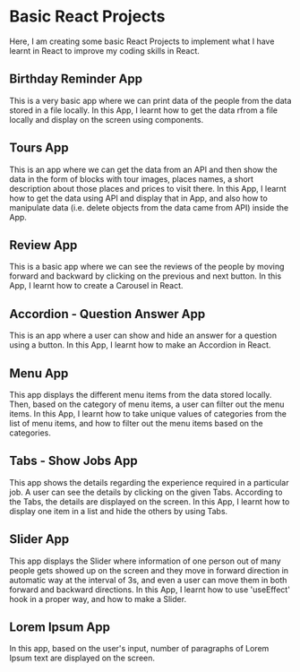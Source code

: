 # Basic React Projects

Here, I am creating some basic React Projects to implement what I have learnt in React to improve my coding skills in React.


## Birthday Reminder App
This is a very basic app where we can print data of the people from the data stored in a file locally.
In this App, I learnt how to get the data rfrom a file locally and display on the screen using components.


## Tours App
This is an app where we can get the data from an API and then show the data in the form of blocks with tour images, places names, a short description about those places and prices to visit there.
In this App, I learnt how to get the data using API and display that in App, and also how to manipulate data (i.e. delete objects from the data came from API) inside the App.


## Review App
This is a basic app where we can see the reviews of the people by moving forward and backward by clicking on the previous and next button.
In this App, I learnt how to create a Carousel in React.


## Accordion - Question Answer App
This is an app where a user can show and hide an answer for a question using a button.
In this App, I learnt how to make an Accordion in React.


## Menu App
This app displays the different menu items from the data stored locally. Then, based on the category of menu items, a user can filter out the menu items.
In this App, I learnt how to take unique values of categories from the list of menu items, and how to filter out the menu items based on the categories.


## Tabs - Show Jobs App
This app shows the details regarding the experience required in a particular job. A user can see the details by clicking on the given Tabs. According to the Tabs, the details are displayed on the screen.
In this App, I learnt how to display one item in a list and hide the others by using Tabs.


## Slider App
This app displays the Slider where information of one person out of many people gets showed up on the screen and they move in forward direction in automatic way at the interval of 3s, and even a user can move them in both forward and backward directions.
In this App, I learnt how to use 'useEffect' hook in a proper way, and how to make a Slider.


## Lorem Ipsum App
In this app, based on the user's input, number of paragraphs of Lorem Ipsum text are displayed on the screen.